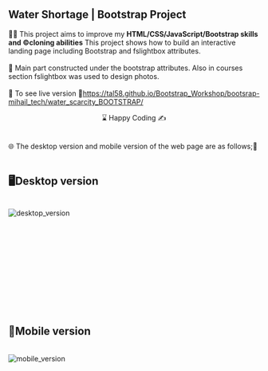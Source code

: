## Water Shortage | Bootstrap Project

👨‍💻 This project aims to improve my <b>HTML/CSS/JavaScript/Bootstrap skills and ©️cloning abilities</b> This project shows how to build an interactive landing page including Bootstrap and fslightbox attributes.
<br><br>
🎯 Main part constructed under the bootstrap attributes. Also in courses section fslightbox was used to design photos.
<br><br>
🔗 To see live version 🎯https://tal58.github.io/Bootstrap_Workshop/bootsrap-mihail_tech/water_scarcity_BOOTSTRAP/
<br>
<center> ⌛ Happy Coding  ✍ </center>
<br><br>
🌐 The desktop version and mobile version of the web page are as follows;🧭
<br><br>

## 🖥️Desktop version
<br>
<img src="./images/desktop.gif" align="left" alt="desktop_version">
<br>
<br>
<br>
<br>
<br>
<br>
<br>
<br>
<br>
<br>
<br>


<br>

## 📱Mobile version
<br>
<img src="images/mobile.gif" align="left" alt="mobile_version">







